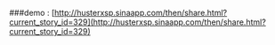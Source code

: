 ###demo :  [http://husterxsp.sinaapp.com/then/share.html?current_story_id=329](http://husterxsp.sinaapp.com/then/share.html?current_story_id=329)